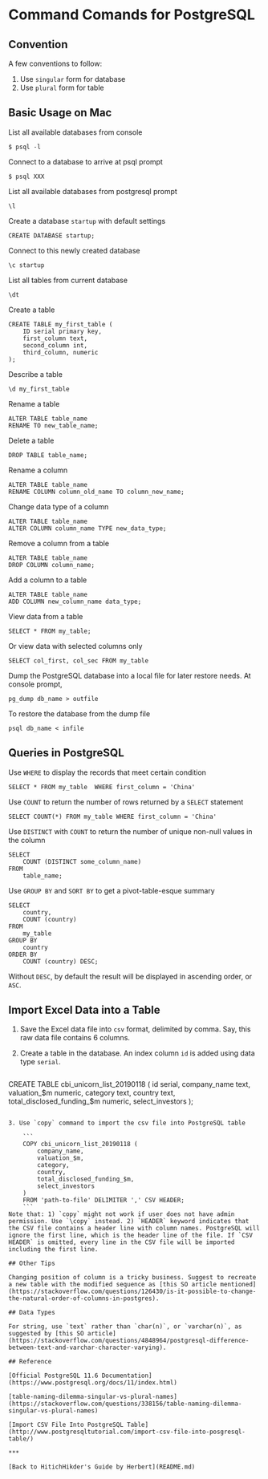 # Command Comands for PostgreSQL

## Convention

A few conventions to follow:

1. Use `singular` form for database
2. Use `plural` form for table

## Basic Usage on Mac

List all available databases from console

```
$ psql -l
```

Connect to a database to arrive at psql prompt

```
$ psql XXX
```

List all available databases from postgresql prompt

```
\l
```

Create a database `startup` with default settings

```
CREATE DATABASE startup;
```

Connect to this newly created database

```
\c startup
```

List all tables from current database

```
\dt
```

Create a table

```
CREATE TABLE my_first_table (
	ID serial primary key,
	first_column text,
	second_column int,
	third_column, numeric
);
```

Describe a table

```
\d my_first_table
```

Rename a table

```
ALTER TABLE table_name
RENAME TO new_table_name;
```

Delete a table

```
DROP TABLE table_name;
```

Rename a column

```
ALTER TABLE table_name
RENAME COLUMN column_old_name TO column_new_name;
```

Change data type of a column

```
ALTER TABLE table_name
ALTER COLUMN column_name TYPE new_data_type;
```

Remove a column from a table

```
ALTER TABLE table_name
DROP COLUMN column_name;
```

Add a column to a table

```
ALTER TABLE table_name
ADD COLUMN new_column_name data_type;
```

View data from a table

```
SELECT * FROM my_table;
```

Or view data with selected columns only

```
SELECT col_first, col_sec FROM my_table
```

Dump the PostgreSQL database into a local file for later restore needs. At console prompt, 

```
pg_dump db_name > outfile
```

To restore the database from the dump file

```
psql db_name < infile
```

## Queries in PostgreSQL

Use `WHERE` to display the records that meet certain condition

```
SELECT * FROM my_table 	WHERE first_column = 'China'
```

Use `COUNT` to return the number of rows returned by a `SELECT` statement

```
SELECT COUNT(*) FROM my_table WHERE first_column = 'China'
```

Use `DISTINCT` with `COUNT` to return the number of unique non-null values in the column

```
SELECT
	COUNT (DISTINCT some_column_name)
FROM
	table_name;
```

Use `GROUP BY` and `SORT BY` to get a pivot-table-esque summary

```
SELECT
	country,
	COUNT (country)
FROM
	my_table
GROUP BY
	country
ORDER BY
	COUNT (country) DESC;
```
Without `DESC`, by default the result will be displayed in ascending order, or `ASC`. 

## Import Excel Data into a Table

1. Save the Excel data file into `csv` format, delimited by comma. Say, this raw data file contains 6 columns. 

2. Create a table in the database. An index column `id` is added using data type `serial`.

	```
CREATE TABLE cbi_unicorn_list_20190118 (
	id serial,
	company_name text,
	valuation_$m numeric,
	category text,
	country text,
	total_disclosed_funding_$m numeric,
	select_investors
);
```

3. Use `copy` command to import the csv file into PostgreSQL table

	```
	COPY cbi_unicorn_list_20190118 (
		company_name,
		valuation_$m,
		category,
		country,
		total_disclosed_funding_$m,
		select_investors
	)
	FROM 'path-to-file' DELIMITER ',' CSV HEADER;
	```
Note that: 1) `copy` might not work if user does not have admin permission. Use `\copy` instead. 2) `HEADER` keyword indicates that the CSV file contains a header line with column names. PostgreSQL will ignore the first line, which is the header line of the file. If `CSV HEADER` is omitted, every line in the CSV file will be imported including the first line. 

## Other Tips

Changing position of column is a tricky business. Suggest to recreate a new table with the modified sequence as [this SO article mentioned](https://stackoverflow.com/questions/126430/is-it-possible-to-change-the-natural-order-of-columns-in-postgres).

## Data Types

For string, use `text` rather than `char(n)`, or `varchar(n)`, as suggested by [this SO article](https://stackoverflow.com/questions/4848964/postgresql-difference-between-text-and-varchar-character-varying).

## Reference

[Official PostgreSQL 11.6 Documentation](https://www.postgresql.org/docs/11/index.html)

[table-naming-dilemma-singular-vs-plural-names](https://stackoverflow.com/questions/338156/table-naming-dilemma-singular-vs-plural-names)

[Import CSV File Into PostgreSQL Table](http://www.postgresqltutorial.com/import-csv-file-into-posgresql-table/)

***

[Back to HitichHikder's Guide by Herbert](README.md)